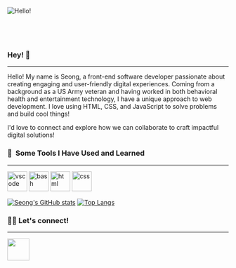 ![Hello!](https://github.com/sanghoro/sanghoro/assets/159068651/19ceee67-47c9-4602-8a84-0b9aedcf02be)
            <svg xmlns="http://www.w3.org/2000/svg" xmlns:xlink="http://www.w3.org/1999/xlink" style="z-index:1;position:relative" width="854" height="100" viewBox="0 0 854 100">

        

### Hey! 👋
__________________________________________________________________________________________________________________________
Hello! My name is Seong, a front-end software developer passionate about creating engaging and user-friendly digital experiences. Coming from a background as a US Army veteran and having worked in both behavioral health and entertainment technology, I have a unique approach to web development. I love using HTML, CSS, and JavaScript to solve problems and build cool things!

I'd love to connect and explore how we can collaborate to craft impactful digital solutions!

### 🚀 &nbsp;Some Tools I Have Used and Learned
__________________________________________________________________________________________________________________________
<p align="left">
<img src="https://cdn.jsdelivr.net/gh/devicons/devicon/icons/vscode/vscode-original.svg" alt="vscode" width="45" height="45"/>
<img src="https://cdn.jsdelivr.net/gh/devicons/devicon@latest/icons/javascript/javascript-original.svg" alt="bash" width="45" height="45"/>
<img src="https://cdn.jsdelivr.net/gh/devicons/devicon@latest/icons/html5/html5-plain-wordmark.svg" alt="html" width="45" height="45"/>        
<img src="https://cdn.jsdelivr.net/gh/devicons/devicon@latest/icons/css3/css3-original-wordmark.svg" alt="css" width="45" height="45" />

[![Seong's GitHub stats](https://github-readme-stats.vercel.app/api?username=sanghoro)](https://github.com/sanghoro/github-readme-stats)
[![Top Langs](https://github-readme-stats.vercel.app/api/top-langs/?username=sanghoro)](https://github.com/sanghoro/github-readme-stats)

### 👯‍♂️ Let's connect!
__________________________________________________________________________________________________________________________
<a href="https://www.instagram.com/joa.seong/">
  <img height="50" src="https://user-images.githubusercontent.com/46517096/166974368-9798f39f-1f46-499c-b14e-81f0a3f83a06.png"/>
</a>


<!--
**sanghoro/sanghoro** is a ✨ _special_ ✨ repository because its `README.md` (this file) appears on your GitHub profile.

Here are some ideas to get you started:

- 🔭 I’m currently working on ...
- 🌱 I’m currently learning ...
- 👯 I’m looking to collaborate on ...
- 🤔 I’m looking for help with ...
- 💬 Ask me about ...
- 📫 How to reach me: ...
- 😄 Pronouns: ...
- ⚡ Fun fact: ...
-->
